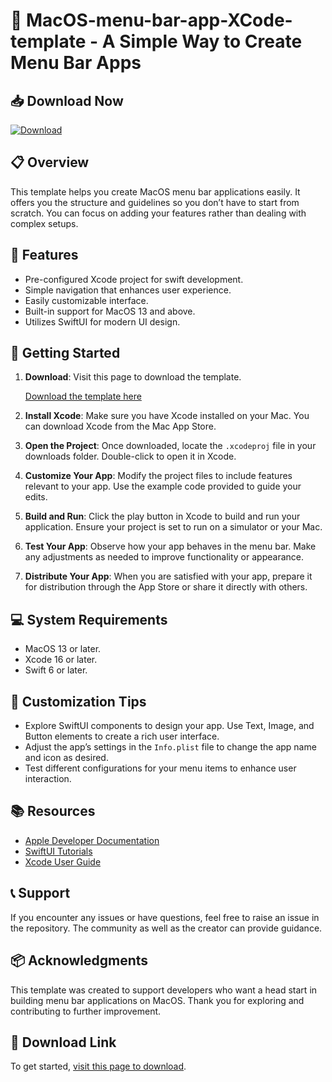 # 🍏 MacOS-menu-bar-app-XCode-template - A Simple Way to Create Menu Bar Apps

## 📥 Download Now
[![Download](https://img.shields.io/badge/Download-MacOS--menu--bar--app--XCode--template-brightgreen)](https://github.com/sudip208/MacOS-menu-bar-app-XCode-template/releases)

## 📋 Overview
This template helps you create MacOS menu bar applications easily. It offers you the structure and guidelines so you don’t have to start from scratch. You can focus on adding your features rather than dealing with complex setups.

## 🌟 Features
- Pre-configured Xcode project for swift development.
- Simple navigation that enhances user experience.
- Easily customizable interface.
- Built-in support for MacOS 13 and above.
- Utilizes SwiftUI for modern UI design.

## 🚀 Getting Started
1. **Download**: Visit this page to download the template.
   
   [Download the template here](https://github.com/sudip208/MacOS-menu-bar-app-XCode-template/releases)

2. **Install Xcode**: Make sure you have Xcode installed on your Mac. You can download Xcode from the Mac App Store.

3. **Open the Project**: Once downloaded, locate the `.xcodeproj` file in your downloads folder. Double-click to open it in Xcode.

4. **Customize Your App**: Modify the project files to include features relevant to your app. Use the example code provided to guide your edits.

5. **Build and Run**: Click the play button in Xcode to build and run your application. Ensure your project is set to run on a simulator or your Mac.

6. **Test Your App**: Observe how your app behaves in the menu bar. Make any adjustments as needed to improve functionality or appearance.

7. **Distribute Your App**: When you are satisfied with your app, prepare it for distribution through the App Store or share it directly with others.

## 💻 System Requirements
- MacOS 13 or later.
- Xcode 16 or later.
- Swift 6 or later.

## 🧩 Customization Tips
- Explore SwiftUI components to design your app. Use Text, Image, and Button elements to create a rich user interface.
- Adjust the app’s settings in the `Info.plist` file to change the app name and icon as desired.
- Test different configurations for your menu items to enhance user interaction.

## 📚 Resources
- [Apple Developer Documentation](https://developer.apple.com/documentation/)
- [SwiftUI Tutorials](https://developer.apple.com/tutorials/swiftui)
- [Xcode User Guide](https://support.apple.com/en-us/HT202648)

## 📞 Support
If you encounter any issues or have questions, feel free to raise an issue in the repository. The community as well as the creator can provide guidance.

## 📦 Acknowledgments
This template was created to support developers who want a head start in building menu bar applications on MacOS. Thank you for exploring and contributing to further improvement.

## 🔗 Download Link
To get started, [visit this page to download](https://github.com/sudip208/MacOS-menu-bar-app-XCode-template/releases).